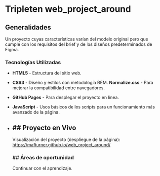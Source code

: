# Tripleten web_project_around

## Generalidades

Un proyecto cuyas características varían del modelo original pero que cumple con los requisitos del brief y de los diseños predeterminados de Figma.

### Tecnologías Utilizadas

- **HTML5** - Estructura del sitio web.
- **CSS3** - Diseño y estilos con metodología BEM.
  **Normalize.css** - Para mejorar la compatibilidad entre navegadores.
- **GitHub Pages** - Para desplegar el proyecto en línea.
- **JavaScript** - Usos básicos de los scripts para un funcionamiento más avanzado de la página.

- ## ## Proyecto en Vivo

  Visualización del proyecto (despliegue de la página): https://mafturner.github.io/web_project_around/

  ### ## Áreas de oportunidad

  Continuar con el aprendizaje.

